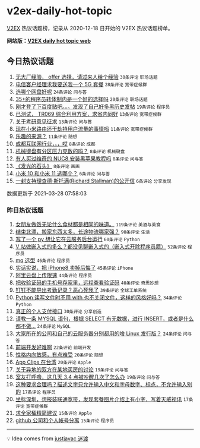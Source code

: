 # v2ex-daily-hot-topic

[V2EX](https://www.v2ex.com/) 热议话题榜，记录从 2020-12-18 日开始的 V2EX 热议话题榜单。

**网站版：[V2EX daily hot topic web](https://boojack.github.io/v2ex-daily-hot-topic-web/)**

## 今日热议话题

<!-- TODAY BEGIN -->

1. [无大厂经验， offer 选择，请过来人给个经验](https://www.v2ex.com/t/765826) `30条评论` `职场话题`
1. [电信客户经理求我要送我一个 5G 套餐](https://www.v2ex.com/t/765836) `28条评论` `宽带症候群`
1. [选哪个网盘好呢](https://www.v2ex.com/t/765840) `24条评论` `问与答`
1. [35+的程序员转体制内是一个好的选择吗](https://www.v2ex.com/t/765819) `20条评论` `职场话题`
1. [刚才登了下百度贴吧。。。发现了自己好多黑历史发帖](https://www.v2ex.com/t/765851) `19条评论` `程序员`
1. [已测试， TR069 综合利用方案，求省内同好](https://www.v2ex.com/t/765833) `13条评论` `宽带症候群`
1. [关于考研意见征求](https://www.v2ex.com/t/765811) `13条评论` `问与答`
1. [现在小米路由还干劫持用户流量的事情吗](https://www.v2ex.com/t/765862) `11条评论` `宽带症候群`
1. [乐趣的来源？](https://www.v2ex.com/t/765806) `11条评论` `随想`
1. [成都互联网行业，，，哎](https://www.v2ex.com/t/765844) `8条评论` `成都`
1. [机械键盘有分区压力克数的吗？](https://www.v2ex.com/t/765823) `8条评论` `机械键盘`
1. [有人买过维奇的 NUC8 安装黑苹果教程吗](https://www.v2ex.com/t/765817) `8条评论` `问与答`
1. [《发光的石头》](https://www.v2ex.com/t/765804) `8条评论` `画画`
1. [小米 10 和小米 11 选哪个？](https://www.v2ex.com/t/765849) `6条评论` `问与答`
1. [一封支持理查德·斯托满(Richard Stallman)的公开信](https://www.v2ex.com/t/765848) `6条评论` `分享发现`

数据更新于 2021-03-28 07:58:03

<!-- TODAY END -->

### 昨日热议话题

<!-- YESTERDAY BEGIN -->

1. [女朋友做饭无论什么食材都是相同的味道。](https://www.v2ex.com/t/765653) `119条评论` `美酒与美食`
1. [结束北漂，搬家东西太多，长途物流哪家强？](https://www.v2ex.com/t/765610) `90条评论` `生活`
1. [写了一个 py 想让它在云服务后台运行](https://www.v2ex.com/t/765656) `60条评论` `Python`
1. [V 站做嵌入式的多么？都没见聊嵌入式的（嵌入式开除程序员籍）](https://www.v2ex.com/t/765706) `52条评论` `程序员`
1. [mq 选型](https://www.v2ex.com/t/765626) `46条评论` `程序员`
1. [实话实说，把 iPhone8 卖掉后悔了](https://www.v2ex.com/t/765634) `45条评论` `iPhone`
1. [阿里云盘上传限速](https://www.v2ex.com/t/765661) `44条评论` `程序员`
1. [把收验证码的手机号存家里，远程查看验证码](https://www.v2ex.com/t/765711) `40条评论` `奇思妙想`
1. [钉钉不能导出考勤记录？恶心死我了](https://www.v2ex.com/t/765644) `39条评论` `全球工单系统`
1. [Python 读写文件时不用 with 也不关闭文件，这样的风格好吗？](https://www.v2ex.com/t/765647) `34条评论` `Python`
1. [真正的个人支付接口](https://www.v2ex.com/t/765660) `30条评论` `分享创造`
1. [请教一条 MYSQL 语句，根据 SELECT 有无数据，进行 INSERT，或者是什么都不做...](https://www.v2ex.com/t/765767) `24条评论` `MySQL`
1. [大家所在的公司和自己的云服务器分别都用的啥 Linux 发行版？](https://www.v2ex.com/t/765708) `24条评论` `问与答`
1. [前端开发好难啊](https://www.v2ex.com/t/765731) `22条评论` `前端开发`
1. [性格内向敏感，有点难受](https://www.v2ex.com/t/765789) `20条评论` `随想`
1. [App Clips 在台湾](https://www.v2ex.com/t/765749) `20条评论` `Apple`
1. [关于异地的双方在某地买房的讨论](https://www.v2ex.com/t/765784) `19条评论` `问与答`
1. [室友打呼噜，这几天 3,4 点被吵醒几次了怎么办](https://www.v2ex.com/t/765599) `19条评论` `问与答`
1. [这种要求合理吗？描述文字只允许输入中文和字母数字、标点，不允许输入别的](https://www.v2ex.com/t/765643) `17条评论` `程序员`
1. [坐标深圳，想报装联通宽带，发现套餐图片介绍上有小字，写着天威视讯](https://www.v2ex.com/t/765629) `17条评论` `宽带症候群`
1. [求全家桶精简建议](https://www.v2ex.com/t/765779) `15条评论` `Apple`
1. [github 公司和个人帐号分离](https://www.v2ex.com/t/765734) `15条评论` `程序员`

<!-- YESTERDAY END -->

---

💡 Idea comes from [justjavac 迷渡](https://github.com/justjavac/)
